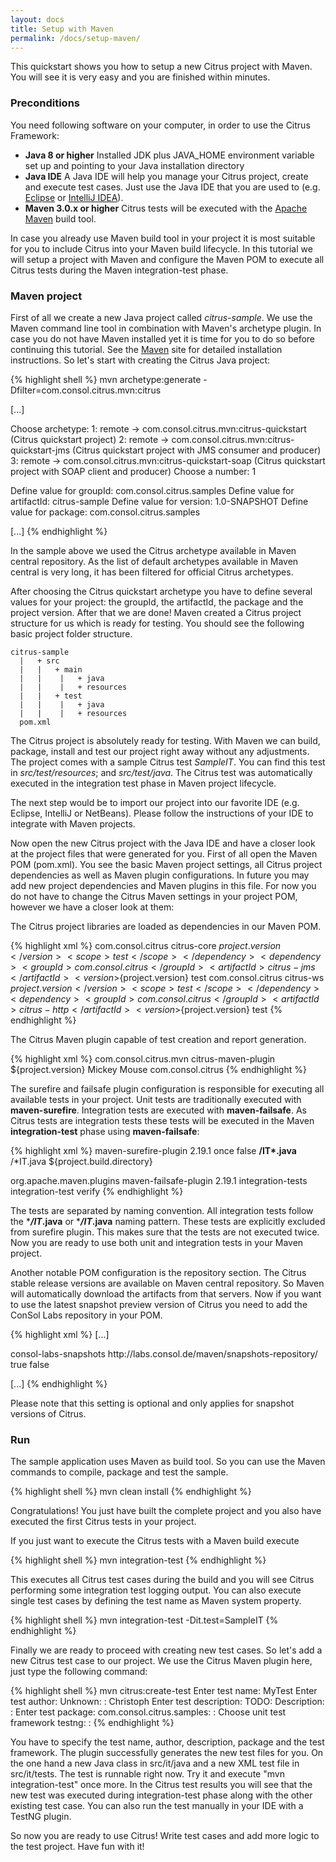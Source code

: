 ```yaml
---
layout: docs
title: Setup with Maven
permalink: /docs/setup-maven/
---
```


This quickstart shows you how to setup a new Citrus project with Maven. You will see it is very easy and you are finished 
within minutes.

### Preconditions

You need following software on your computer, in order to use the Citrus Framework:

- **Java 8 or higher**
  Installed JDK plus JAVA_HOME environment variable set up and pointing to your Java installation directory
- **Java IDE**
  A Java IDE will help you manage your Citrus project, create and execute test cases. Just use the Java IDE that you are 
  used to (e.g. [Eclipse](http://www.eclipse.org/) or [IntelliJ IDEA](http://www.jetbrains.com/idea/)).
- **Maven 3.0.x or higher**
  Citrus tests will be executed with the [Apache Maven](http://maven.apache.org) build tool.
  
In case you already use Maven build tool in your project it is most suitable for you to include Citrus into your Maven build 
lifecycle. In this tutorial we will setup a project with Maven and configure the Maven POM to execute all Citrus tests 
during the Maven integration-test phase. 

### Maven project

First of all we create a new Java project called *citrus-sample*. We 
use the Maven command line tool in combination with Maven's archetype plugin. In case you do not have Maven installed yet 
it is time for you to do so before continuing this tutorial. See the [Maven](http://maven.apache.org) 
site for detailed installation instructions. So let's start with creating the Citrus Java project:

{% highlight shell %}
mvn archetype:generate -Dfilter=com.consol.citrus.mvn:citrus

[...]

Choose archetype:
1: remote -> com.consol.citrus.mvn:citrus-quickstart (Citrus quickstart project)
2: remote -> com.consol.citrus.mvn:citrus-quickstart-jms (Citrus quickstart project with JMS consumer and producer)
3: remote -> com.consol.citrus.mvn:citrus-quickstart-soap (Citrus quickstart project with SOAP client and producer)
Choose a number: 1 

Define value for groupId: com.consol.citrus.samples
Define value for artifactId: citrus-sample
Define value for version: 1.0-SNAPSHOT
Define value for package: com.consol.citrus.samples

[...]
{% endhighlight %}
    
In the sample above we used the Citrus archetype available in Maven central repository. 
As the list of default archetypes available in Maven central is very long, it has been filtered for official Citrus archetypes.

After choosing the Citrus quickstart archetype you have to define several values for your project: the groupId, the artifactId, 
the package and the project version. After that we are done! Maven created a Citrus project structure for us which is 
ready for testing. You should see the following basic project folder structure.

    citrus-sample
      |   + src
      |   |   + main
      |   |    |   + java
      |   |    |   + resources
      |   |   + test
      |   |    |   + java
      |   |    |   + resources
      pom.xml
      
The Citrus project is absolutely ready for testing. With Maven we can build, package, install and test our project right 
away without any adjustments. The project comes with a sample Citrus test *SampleIT*. You can find this test in *src/test/resources*; 
and *src/test/java*. The Citrus test was automatically executed in the integration test phase in Maven project lifecycle.

The next step would be to import our project into our favorite IDE (e.g. Eclipse, IntelliJ or NetBeans). Please follow the instructions
of your IDE to integrate with Maven projects.

Now open the new Citrus project with the Java IDE and have a closer look at the project files that were generated 
for you. First of all open the Maven POM (pom.xml). You see the basic Maven project settings, all Citrus project dependencies 
as well as Maven plugin configurations. In future you may add new project dependencies and Maven plugins in 
this file. For now you do not have to change the Citrus Maven settings in your project POM, however we have a closer 
look at them:

The Citrus project libraries are loaded as dependencies in our Maven POM.

{% highlight xml %}
<dependency>
  <groupId>com.consol.citrus</groupId>
  <artifactId>citrus-core</artifactId>
  <version>${project.version}</version>
  <scope>test</scope>
</dependency>
<dependency>
  <groupId>com.consol.citrus</groupId>
  <artifactId>citrus-jms</artifactId>
  <version>${project.version}</version>
  <scope>test</scope>
</dependency>
<dependency>
  <groupId>com.consol.citrus</groupId>
  <artifactId>citrus-ws</artifactId>
  <version>${project.version}</version>
  <scope>test</scope>
</dependency>
<dependency>
  <groupId>com.consol.citrus</groupId>
  <artifactId>citrus-http</artifactId>
  <version>${project.version}</version>
  <scope>test</scope>
</dependency>
{% endhighlight %}

The Citrus Maven plugin capable of test creation and report generation.

{% highlight xml %}
<plugin>
  <groupId>com.consol.citrus.mvn</groupId>
  <artifactId>citrus-maven-plugin</artifactId>
  <version>${project.version}</version>
  <configuration>
    <author>Mickey Mouse</author>
    <targetPackage>com.consol.citrus</targetPackage>
  </configuration>
</plugin>
{% endhighlight %}

The surefire and failsafe plugin configuration is responsible for executing all available tests in your project. Unit tests are traditionally executed with
**maven-surefire**. Integration tests are executed with **maven-failsafe**. As Citrus tests are integration tests these tests will be executed in the Maven 
**integration-test** phase using **maven-failsafe**:
        
{% highlight xml %}
<plugin>
  <artifactId>maven-surefire-plugin</artifactId>
  <version>2.19.1</version>
  <configuration>
    <forkMode>once</forkMode>
    <failIfNoTests>false</failIfNoTests>
    <excludes>
      <exclude>**/IT*.java</exclude>
      <exclude>**/*IT.java</exclude>
    </excludes>
    <workingDirectory>${project.build.directory}</workingDirectory>
  </configuration>
</plugin>

<plugin>
  <groupId>org.apache.maven.plugins</groupId>
  <artifactId>maven-failsafe-plugin</artifactId>
  <version>2.19.1</version>
  <executions>
    <execution>
      <id>integration-tests</id>
      <goals>
        <goal>integration-test</goal>
        <goal>verify</goal>
      </goals>
    </execution>
  </executions>
</plugin>        
{% endhighlight %}

The tests are separated by naming convention. All integration tests follow the ****/IT*.java** or ****/IT*.java** naming pattern. These tests are explicitly 
excluded from surefire plugin. This makes sure that the tests are not executed twice. Now you are ready to use both unit and integration tests in your Maven project.

Another notable POM configuration is the repository section. The Citrus stable release versions are available on Maven central repository. So Maven will automatically
download the artifacts from that servers. Now if you want to use the latest snapshot preview version of Citrus you need to add the ConSol Labs repository in your POM.

{% highlight xml %}
<repositories>
  [...]

  <repository>
    <id>consol-labs-snapshots</id>
    <url>http://labs.consol.de/maven/snapshots-repository/</url>
    <snapshots>
      <enabled>true</enabled>
    </snapshots>
    <releases>
      <enabled>false</enabled>
    </releases>
  </repository>
  
  [...]
</repositories>
{% endhighlight %}

Please note that this setting is optional and only applies for snapshot versions of Citrus.

### Run

The sample application uses Maven as build tool. So you can use the Maven commands to compile, package and test the
sample.

{% highlight shell %}
mvn clean install
{% endhighlight %}

Congratulations! You just have built the complete project and you also have executed the first Citrus tests in your 
project.
 
If you just want to execute the Citrus tests with a Maven build execute
 
{% highlight shell %}
mvn integration-test
{% endhighlight %} 

This executes all Citrus test cases during the build and you will see Citrus performing some integration test logging output. You can also execute
single test cases by defining the test name as Maven system property.

{% highlight shell %}
mvn integration-test -Dit.test=SampleIT
{% endhighlight %}

Finally we are ready to proceed with creating new test cases. So let's add a new Citrus test case to our project. We use 
the Citrus Maven plugin here, just type the following command:

{% highlight shell %}
mvn citrus:create-test
Enter test name: MyTest
Enter test author: Unknown: : Christoph
Enter test description: TODO: Description: : 
Enter test package: com.consol.citrus.samples: : 
Choose unit test framework testng: :
{% endhighlight %}

You have to specify the test name, author, description, package and the test framework. The plugin successfully generates 
the new test files for you. On the one hand a new Java class in src/it/java and a new XML test file in src/it/tests. The 
test is runnable right now. Try it and execute &quot;mvn integration-test&quot; once more. In the Citrus test results you 
will see that the new test was executed during integration-test phase along with the other existing test case. You can 
also run the test manually in your IDE with a TestNG plugin.

So now you are ready to use Citrus! Write test cases and add more logic to the test project. Have fun with it!
